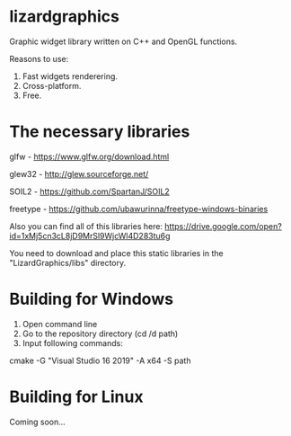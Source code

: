 ﻿# lizardgraphics
Graphic widget library written on C++ and OpenGL functions.

Reasons to use:

1. Fast widgets renderering.
2. Сross-platform.
3. Free.

# The necessary libraries

glfw - https://www.glfw.org/download.html

glew32 - http://glew.sourceforge.net/

SOIL2 - https://github.com/SpartanJ/SOIL2

freetype - https://github.com/ubawurinna/freetype-windows-binaries

Also you can find all of this libraries here: https://drive.google.com/open?id=1xMj5cn3cL8jD9MrSl9WjcWl4D283tu6g

You need to download and place this static libraries in the "LizardGraphics/libs" directory.

# Building for Windows
1. Open command line
2. Go to the repository directory (cd /d path)
3. Input following commands:

cmake -G "Visual Studio 16 2019" -A x64 -S path

# Building for Linux
Coming soon...
